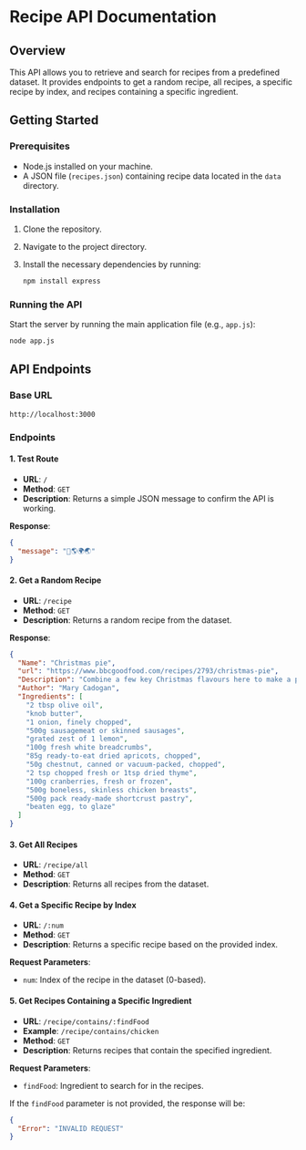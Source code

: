 # Recipe API Documentation

## Overview

This API allows you to retrieve and search for recipes from a predefined dataset. It provides endpoints to get a random recipe, all recipes, a specific recipe by index, and recipes containing a specific ingredient.

## Getting Started

### Prerequisites

- Node.js installed on your machine.
- A JSON file (`recipes.json`) containing recipe data located in the `data` directory.

### Installation

1. Clone the repository.
2. Navigate to the project directory.
3. Install the necessary dependencies by running:

   ```bash
   npm install express
   ```

### Running the API

Start the server by running the main application file (e.g., `app.js`):

```bash
node app.js
```

## API Endpoints

### Base URL

```
http://localhost:3000
```

### Endpoints

#### 1. Test Route

- **URL**: `/`
- **Method**: `GET`
- **Description**: Returns a simple JSON message to confirm the API is working.

**Response**:

```json
{
  "message": "👋🌎🌍🌏"
}
```

#### 2. Get a Random Recipe

- **URL**: `/recipe`
- **Method**: `GET`
- **Description**: Returns a random recipe from the dataset.

**Response**:

```json
{
  "Name": "Christmas pie",
  "url": "https://www.bbcgoodfood.com/recipes/2793/christmas-pie",
  "Description": "Combine a few key Christmas flavours here to make a pie that both children and adults will adore",
  "Author": "Mary Cadogan",
  "Ingredients": [
    "2 tbsp olive oil",
    "knob butter",
    "1 onion, finely chopped",
    "500g sausagemeat or skinned sausages",
    "grated zest of 1 lemon",
    "100g fresh white breadcrumbs",
    "85g ready-to-eat dried apricots, chopped",
    "50g chestnut, canned or vacuum-packed, chopped",
    "2 tsp chopped fresh or 1tsp dried thyme",
    "100g cranberries, fresh or frozen",
    "500g boneless, skinless chicken breasts",
    "500g pack ready-made shortcrust pastry",
    "beaten egg, to glaze"
  ]
}
```

#### 3. Get All Recipes

- **URL**: `/recipe/all`
- **Method**: `GET`
- **Description**: Returns all recipes from the dataset.



#### 4. Get a Specific Recipe by Index

- **URL**: `/:num`
- **Method**: `GET`
- **Description**: Returns a specific recipe based on the provided index.

**Request Parameters**:

- `num`: Index of the recipe in the dataset (0-based).



#### 5. Get Recipes Containing a Specific Ingredient

- **URL**: `/recipe/contains/:findFood`
- **Example**: `/recipe/contains/chicken`
- **Method**: `GET`
- **Description**: Returns recipes that contain the specified ingredient.

**Request Parameters**:

- `findFood`: Ingredient to search for in the recipes.

If the `findFood` parameter is not provided, the response will be:

```json
{
  "Error": "INVALID REQUEST"
}
```

